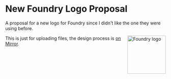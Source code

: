 # New Foundry Logo Proposal

A proposal for a new logo for Foundry since I didn't like the one they were using before.

<img src=".github/Example logotype.png" alt="Foundry logo" align="right" width="120" />

This is just for uploading files, the design process is [on Mirror](https://0.mirror.xyz/QH9HFt11cO4o2wvHAPzT2AzJRr0iSwbllFvHIsb4KFE).

